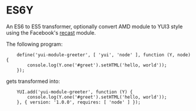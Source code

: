 # ES6Y

An ES6 to ES5 transformer, optionally convert AMD module to YUI3 style using the Facebook's
[recast](https://github.com/benjamn/recast) module.

The following program:

		define('yui-module-greeter', [ 'yui', 'node' ], function (Y, node) {
	    	console.log(Y.one('#greet').setHTML('hello, world'));
		});

gets transformed into:

		YUI.add('yui-module-greeter', function (Y) {
		    console.log(Y.one('#greet').setHTML('hello, world'));
		}, { version: '1.0.0', requires: [ 'node' ] });
